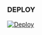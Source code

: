 ### DEPLOY
[![Deploy](https://www.herokucdn.com/deploy/button.svg)](https://heroku.com/deploy?template=https://github.com/SUKHPAL443/MENTIONBOT)
